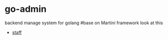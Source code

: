 # go-admin
backend manage system for golang
#base on Martini framework
look at this 
* [staff](http://www.haokanxs.xyz)
